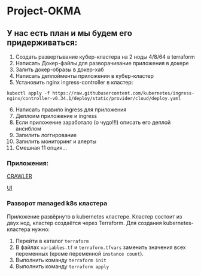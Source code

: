 # Project-OKMA
## У нас есть план и мы будем его придерживаться:

1. Создать развертывание кубер-кластера на 2 ноды 4/8/64 в terraform
2. Написать Докер-файлы для разворачивание приложения в докере
3. Залить докер-образы в докер-хаб
4. Написать деплойменты приложения в кубер-кластер
5. Установить nginx ingress-controller в кластер:

`kubectl apply -f https://raw.githubusercontent.com/kubernetes/ingress-nginx/controller-v0.34.1/deploy/static/provider/cloud/deploy.yaml`

6. Написать правило ingress для приложения
7. Деплоим приложение и ingress
8. Если приложение заработало (о чудо!!!) описать его деплой ансиблом
9. Запилить логгирование
10. Запилить мониторинг и алерты
11. Смешная 11 опция...

### Приложения:
[CRAWLER](https://github.com/express42/search_engine_crawler)

[UI](https://github.com/express42/search_engine_ui)

### Разворот managed k8s кластера

Приложение развёрнуто в kubernetes кластере. Кластер состоит из двух нод, кластер создаётся через Terraform. Для
создания kubernetes-кластера нужно:

1. Перейти в каталог `terraform`
2. В файлах `variables.tf` и `terraform.tfvars` заменить значения всех переменных (кроме переменной `instance count`).
3. Выполнить команду `terraform init`
4. Выполнить команду `terraform apply`
